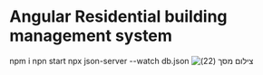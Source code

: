 # Angular Residential building management system
npm i
npn start
npx json-server --watch db.json
![‏‏צילום מסך (22)](https://user-images.githubusercontent.com/87603302/196771896-73d15b44-ba76-424d-a5ea-30a14a1d168b.png)


